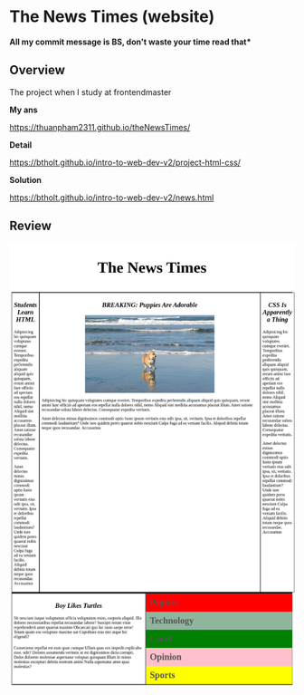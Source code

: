 # The News Times (website)

**All my commit message is BS, don't waste your time read that\***

## Overview

The project when I study at frontendmaster

**My ans**

https://thuanpham2311.github.io/theNewsTimes/

**Detail**

https://btholt.github.io/intro-to-web-dev-v2/project-html-css/

**Solution**

https://btholt.github.io/intro-to-web-dev-v2/news.html

## Review

![](./img/thuanpham2311.github.io_theNewsTimes_.png)
